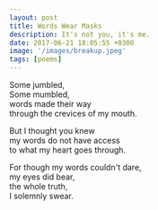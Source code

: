 ```yaml
---
layout: post
title: Words Wear Masks
description: It's not you, it's me.
date: 2017-06-21 18:05:55 +0300
image: '/images/breakup.jpeg'
tags: [poems]
---
```


Some jumbled,  
Some mumbled,  
words made their way  
through the crevices of my mouth.  

But I thought you knew  
my words do not have access  
to what my heart goes through.  

For though my words couldn't dare,  
my eyes did bear,  
the whole truth,  
I solemnly swear.  